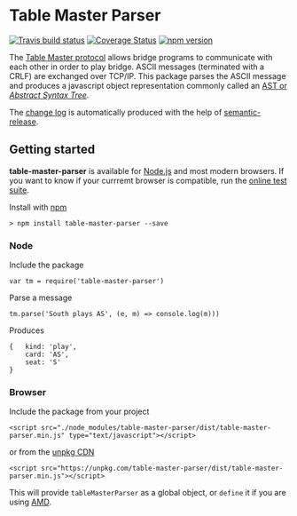 # Table Master Parser

[![Travis build status](https://travis-ci.org/richardschneider/table-master-parser.svg)](https://travis-ci.org/richardschneider/table-master-parser)
[![Coverage Status](https://coveralls.io/repos/github/richardschneider/table-master-parser/badge.svg?branch=master)](https://coveralls.io/github/richardschneider/table-master-parser?branch=master)
[![npm version](https://badge.fury.io/js/table-master-parser.js.svg)](https://badge.fury.io/js/table-master-parser.js) 

The [Table Master protocol](http://www.bluechipbridge.co.uk/protocol.htm) allows bridge programs to communicate with each other in order to play bridge. ASCII messages (terminated with a CRLF) are exchanged over TCP/IP.  This package parses the ASCII message and produces a javascript object representation commonly called an [AST or *Abstract Syntax Tree*](https://en.wikipedia.org/wiki/Abstract_syntax_tree).

The [change log](https://github.com/richardschneider/table-master-parser/releases) is automatically produced with
the help of [semantic-release](https://github.com/semantic-release/semantic-release).

## Getting started

**table-master-parser** is available for [Node.js](https://nodejs.org) and most modern browsers.  If you want to know if your currremt browser is compatible, run the [online test suite](https://unpkg.com/table-master-parser/test/index.html).

Install with [npm](http://blog.npmjs.org/post/85484771375/how-to-install-npm)

    > npm install table-master-parser --save

### Node

Include the package

    var tm = require('table-master-parser')
    
Parse a message

    tm.parse('South plays AS', (e, m) => console.log(m)))
    
Produces

    {   kind: 'play', 
        card: 'AS',
        seat: 'S'
    }

### Browser

Include the package from your project

    <script src="./node_modules/table-master-parser/dist/table-master-parser.min.js" type="text/javascript"></script>

or from the [unpkg CDN](https://unpkg.com)

    <script src="https://unpkg.com/table-master-parser/dist/table-master-parser.min.js"></script>

This will provide `tableMasterParser` as a global object, or `define` it if you are using [AMD](https://en.wikipedia.org/wiki/Asynchronous_module_definition).

